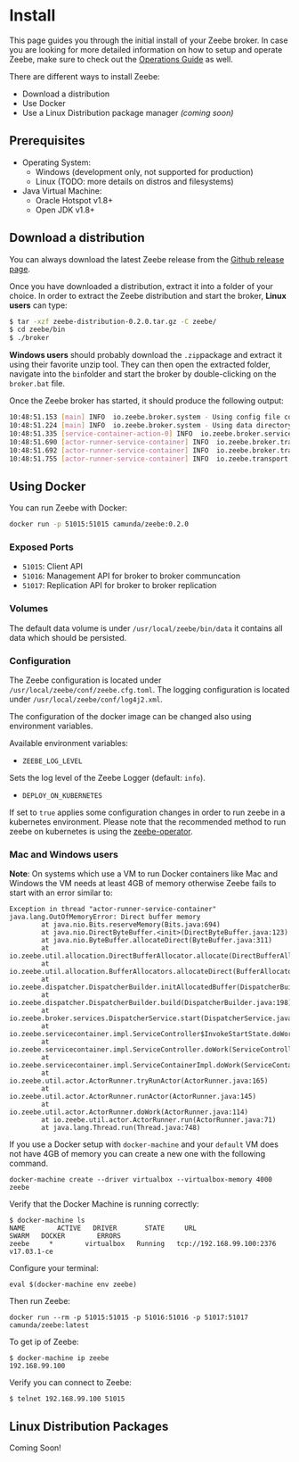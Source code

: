 # Install

This page guides you through the initial install of your Zeebe broker. In case you are looking for more detailed information on how to setup and operate Zeebe, make sure to check out the [Operations Guide](/operations/README.html) as well.

There are different ways to install Zeebe:

* Download a distribution
* Use Docker
* Use a Linux Distribution package manager _\(coming soon\)_

## Prerequisites

* Operating System:
  * Windows \(development only, not supported for production\)
  * Linux \(TODO: more details on distros and filesystems\)
* Java Virtual Machine:
  * Oracle Hotspot v1.8+
  * Open JDK v1.8+

## Download a distribution

You can always download the latest Zeebe release from the [Github release page](https://github.com/zeebe-io/zeebe/releases).

Once you have downloaded a distribution, extract it into a folder of your choice. In order to extract the Zeebe distribution and start the broker, **Linux users** can type:

```bash
$ tar -xzf zeebe-distribution-0.2.0.tar.gz -C zeebe/
$ cd zeebe/bin
$ ./broker
```

**Windows users** should probably download the `.zip`package and extract it using their favorite unzip tool. They can then open the extracted folder, navigate into the `bin`folder and start the broker by double-clicking on the `broker.bat` file.

Once the Zeebe broker has started, it should produce the following output:

```bash
10:48:51.153 [main] INFO  io.zeebe.broker.system - Using config file conf/zeebe.cfg.toml
10:48:51.224 [main] INFO  io.zeebe.broker.system - Using data directory: data/
10:48:51.335 [service-container-action-0] INFO  io.zeebe.broker.services - Using data/metrics/metrics.zeebe for counters
10:48:51.690 [actor-runner-service-container] INFO  io.zeebe.broker.transport - Bound replicationApi.server to localhost/127.0.0.1:51017
10:48:51.692 [actor-runner-service-container] INFO  io.zeebe.broker.transport - Bound managementApi.server to localhost/127.0.0.1:51016
10:48:51.755 [actor-runner-service-container] INFO  io.zeebe.transport - Bound clientApi.server to /0.0.0.0:51015
```

## Using Docker

You can run Zeebe with Docker:

```bash
docker run -p 51015:51015 camunda/zeebe:0.2.0
```

### Exposed Ports

- `51015`: Client API
- `51016`: Management API for broker to broker communcation
- `51017`: Replication API for broker to broker replication

### Volumes

The default data volume is under `/usr/local/zeebe/bin/data` it contains
all data which should be persisted.

### Configuration

The Zeebe configuration is located under
`/usr/local/zeebe/conf/zeebe.cfg.toml`. The logging configuration is located
under `/usr/local/zeebe/conf/log4j2.xml`.

The configuration of the docker image can be changed also using environment
variables.

Available environment variables:

 - `ZEEBE_LOG_LEVEL`

Sets the log level of the Zeebe Logger (default: `info`).

 - `DEPLOY_ON_KUBERNETES`

If set to `true` applies some configuration changes in order to run zeebe
in a kubernetes environment. Please note that the recommended method to
run zeebe on kubernetes is using the
[zeebe-operator](https://github.com/zeebe-io/zeebe-operator).

### Mac and Windows users

**Note**: On systems which use a VM to run Docker containers like Mac and
Windows the VM needs at least 4GB of memory otherwise Zeebe fails to start
with an error similar to:

```
Exception in thread "actor-runner-service-container" java.lang.OutOfMemoryError: Direct buffer memory
        at java.nio.Bits.reserveMemory(Bits.java:694)
        at java.nio.DirectByteBuffer.<init>(DirectByteBuffer.java:123)
        at java.nio.ByteBuffer.allocateDirect(ByteBuffer.java:311)
        at io.zeebe.util.allocation.DirectBufferAllocator.allocate(DirectBufferAllocator.java:28)
        at io.zeebe.util.allocation.BufferAllocators.allocateDirect(BufferAllocators.java:26)
        at io.zeebe.dispatcher.DispatcherBuilder.initAllocatedBuffer(DispatcherBuilder.java:266)
        at io.zeebe.dispatcher.DispatcherBuilder.build(DispatcherBuilder.java:198)
        at io.zeebe.broker.services.DispatcherService.start(DispatcherService.java:61)
        at io.zeebe.servicecontainer.impl.ServiceController$InvokeStartState.doWork(ServiceController.java:269)
        at io.zeebe.servicecontainer.impl.ServiceController.doWork(ServiceController.java:138)
        at io.zeebe.servicecontainer.impl.ServiceContainerImpl.doWork(ServiceContainerImpl.java:110)
        at io.zeebe.util.actor.ActorRunner.tryRunActor(ActorRunner.java:165)
        at io.zeebe.util.actor.ActorRunner.runActor(ActorRunner.java:145)
        at io.zeebe.util.actor.ActorRunner.doWork(ActorRunner.java:114)
        at io.zeebe.util.actor.ActorRunner.run(ActorRunner.java:71)
        at java.lang.Thread.run(Thread.java:748)
```

If you use a Docker setup with `docker-machine` and your `default` VM does
not have 4GB of memory you can create a new one with the following command.

```
docker-machine create --driver virtualbox --virtualbox-memory 4000 zeebe
```

Verify that the Docker Machine is running correctly:

```
$ docker-machine ls
NAME        ACTIVE   DRIVER       STATE     URL                         SWARM   DOCKER        ERRORS
zeebe     *        virtualbox   Running   tcp://192.168.99.100:2376           v17.03.1-ce
```

Configure your terminal:

```
eval $(docker-machine env zeebe)
```

Then run Zeebe:

```
docker run --rm -p 51015:51015 -p 51016:51016 -p 51017:51017 camunda/zeebe:latest
```

To get ip of Zeebe:
```
$ docker-machine ip zeebe
192.168.99.100
```

Verify you can connect to Zeebe:
```
$ telnet 192.168.99.100 51015
```

## Linux Distribution Packages

Coming Soon!
